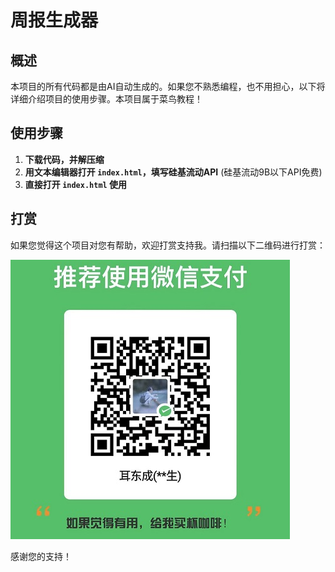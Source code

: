 # 周报生成器

## 概述
本项目的所有代码都是由AI自动生成的。如果您不熟悉编程，也不用担心，以下将详细介绍项目的使用步骤。本项目属于菜鸟教程！

## 使用步骤
1. **下载代码，并解压缩**
2. **用文本编辑器打开 `index.html`，填写硅基流动API** (硅基流动9B以下API免费)
3. **直接打开 `index.html` 使用**


## 打赏
如果您觉得这个项目对您有帮助，欢迎打赏支持我。请扫描以下二维码进行打赏：

![收款码](qr.jpg)

感谢您的支持！
